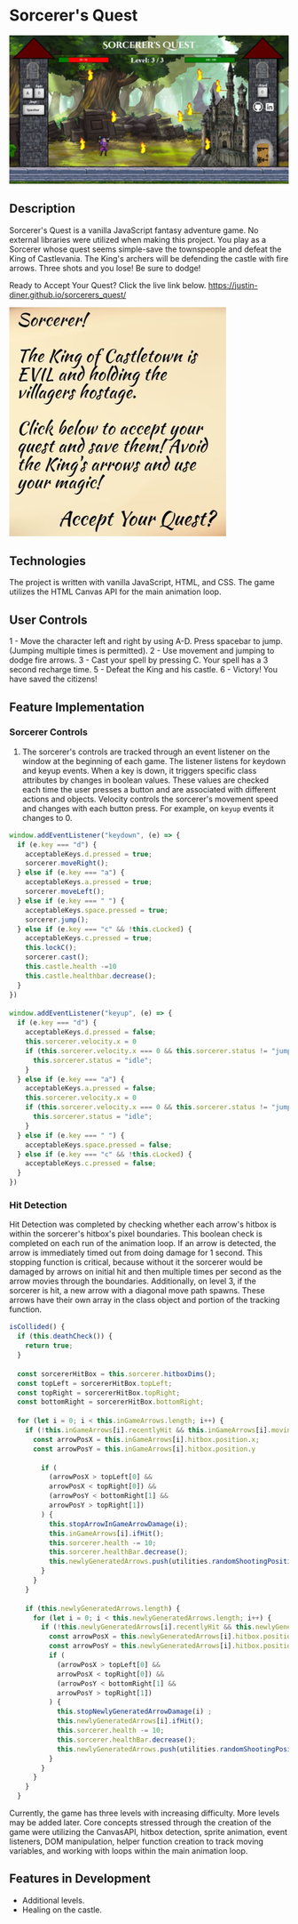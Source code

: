 # Sorcerer's Quest

![Screenshot](./strategy/sorcerersquest.JPG)

## Description

Sorcerer's Quest is a vanilla JavaScript fantasy adventure game. No external libraries were utilized when making this project. You play as a Sorcerer whose quest seems simple-save the townspeople and defeat the King of Castlevania. The King's archers will be defending the castle with fire arrows. Three shots and you lose! Be sure to dodge!

Ready to Accept Your Quest? Click the live link below. 
https://justin-diner.github.io/sorcerers_quest/  

![Introduction](./strategy/intro.JPG)

## Technologies 

The project is written with vanilla JavaScript, HTML, and CSS. The game utilizes the HTML Canvas API for the main animation loop. 

## User Controls
 1 - Move the character left and right by using A-D. Press spacebar to jump. (Jumping multiple times is permitted).
 2 - Use movement and jumping to dodge fire arrows. 
 3 - Cast your spell by pressing C. Your spell has a 3 second recharge time.
 5 - Defeat the King and his castle.
 6 - Victory! You have saved the citizens!

## Feature Implementation 
### Sorcerer Controls 
1. The sorcerer's controls are tracked through an event listener on the window at the beginning of each game. The listener listens for keydown and keyup events. When a key is down, it triggers specific class attributes by changes in boolean values. These values are checked each time the user presses a button and are associated with different actions and objects. Velocity controls the sorcerer's movement speed and changes with each button press. For example, on ```keyup``` events it changes to 0.   

```javascript		
window.addEventListener("keydown", (e) => {
  if (e.key === "d") {
    acceptableKeys.d.pressed = true; 
    sorcerer.moveRight();
  } else if (e.key === "a") {
    acceptableKeys.a.pressed = true; 
    sorcerer.moveLeft();
  } else if (e.key === " ") {
    acceptableKeys.space.pressed = true; 
    sorcerer.jump();
  } else if (e.key === "c" && !this.cLocked) {
    acceptableKeys.c.pressed = true;
    this.lockC();
    sorcerer.cast();
    this.castle.health -=10
    this.castle.healthbar.decrease();
  }
})
	
window.addEventListener("keyup", (e) => {
  if (e.key === "d") {
    acceptableKeys.d.pressed = false; 
    this.sorcerer.velocity.x = 0
    if (this.sorcerer.velocity.x === 0 && this.sorcerer.status != "jumping") {
      this.sorcerer.status = "idle";
    }
  } else if (e.key === "a") {
    acceptableKeys.a.pressed = false; 
    this.sorcerer.velocity.x = 0
    if (this.sorcerer.velocity.x === 0 && this.sorcerer.status != "jumping") {
      this.sorcerer.status = "idle";
    }
  } else if (e.key === " ") {
    acceptableKeys.space.pressed = false; 
  } else if (e.key === "c" && !this.cLocked) {
    acceptableKeys.c.pressed = false;
  }
})
```
### Hit Detection
Hit Detection was completed by checking whether each arrow's hitbox is within the sorcerer's hitbox's pixel boundaries. This boolean check is completed on each run of the animation loop. If an arrow is detected, the arrow is immediately timed out from doing damage for 1 second. This stopping function is critical, because without it the sorcerer would be damaged by arrows on initial hit and then multiple times per second as the arrow movies through the boundaries. Additionally, on level 3, if the sorcerer is hit, a new arrow with a diagonal move path spawns. These arrows have their own array in the class object and portion of the tracking function. 
 
```javascript 
isCollided() {
  if (this.deathCheck()) {
    return true; 
  }

  const sorcererHitBox = this.sorcerer.hitboxDims();
  const topLeft = sorcererHitBox.topLeft;
  const topRight = sorcererHitBox.topRight;
  const bottomRight = sorcererHitBox.bottomRight;
  
  for (let i = 0; i < this.inGameArrows.length; i++) { 
    if (!this.inGameArrows[i].recentlyHit && this.inGameArrows[i].moving) {
      const arrowPosX = this.inGameArrows[i].hitbox.position.x;
      const arrowPosY = this.inGameArrows[i].hitbox.position.y
      
        if (
          (arrowPosX > topLeft[0] && 
          arrowPosX < topRight[0]) &&
          (arrowPosY < bottomRight[1] && 
          arrowPosY > topRight[1])
        ) {
          this.stopArrowInGameArrowDamage(i);
          this.inGameArrows[i].ifHit();
          this.sorcerer.health -= 10;
          this.sorcerer.healthBar.decrease();
          this.newlyGeneratedArrows.push(utilities.randomShootingPosition());
        }
      }
    }
    
    if (this.newlyGeneratedArrows.length) {
      for (let i = 0; i < this.newlyGeneratedArrows.length; i++) { 
        if (!this.newlyGeneratedArrows[i].recentlyHit && this.newlyGeneratedArrows[i].moving) {
          const arrowPosX = this.newlyGeneratedArrows[i].hitbox.position.x;
          const arrowPosY = this.newlyGeneratedArrows[i].hitbox.position.y
          if (
            (arrowPosX > topLeft[0] && 
            arrowPosX < topRight[0]) &&
            (arrowPosY < bottomRight[1] && 
            arrowPosY > topRight[1])
          ) {
            this.stopNewlyGeneratedArrowDamage(i) ;
            this.newlyGeneratedArrows[i].ifHit();
            this.sorcerer.health -= 10;
            this.sorcerer.healthBar.decrease();
            this.newlyGeneratedArrows.push(utilities.randomShootingPosition());
          }
        }
      }
    }
  }
```

Currently, the game has three levels with increasing difficulty. More levels may be added later. Core concepts stressed through the creation of the game were utilizing the CanvasAPI, hitbox detection, sprite animation, event listeners, DOM manipulation, helper function creation to track moving variables, and working with loops within the main animation loop.  

## Features in Development
* Additional levels. 
* Healing on the castle. 
